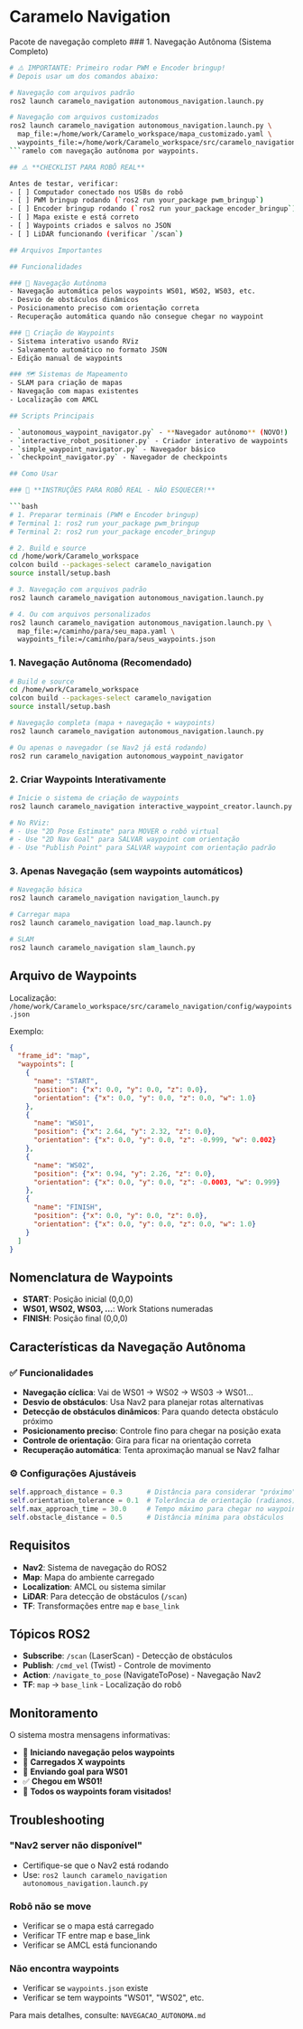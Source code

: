 # Caramelo Navigation

Pacote de navegação completo ### 1. Navegação Autônoma (Sistema Completo)

```bash
# ⚠️ IMPORTANTE: Primeiro rodar PWM e Encoder bringup!
# Depois usar um dos comandos abaixo:

# Navegação com arquivos padrão
ros2 launch caramelo_navigation autonomous_navigation.launch.py

# Navegação com arquivos customizados
ros2 launch caramelo_navigation autonomous_navigation.launch.py \
  map_file:=/home/work/Caramelo_workspace/mapa_customizado.yaml \
  waypoints_file:=/home/work/Caramelo_workspace/src/caramelo_navigation/config/waypoints_customizado.json
```ramelo com navegação autônoma por waypoints.

## ⚠️ **CHECKLIST PARA ROBÔ REAL**

Antes de testar, verificar:
- [ ] Computador conectado nos USBs do robô
- [ ] PWM bringup rodando (`ros2 run your_package pwm_bringup`)
- [ ] Encoder bringup rodando (`ros2 run your_package encoder_bringup`)
- [ ] Mapa existe e está correto
- [ ] Waypoints criados e salvos no JSON
- [ ] LiDAR funcionando (verificar `/scan`)

## Arquivos Importantes

## Funcionalidades

### 🤖 Navegação Autônoma
- Navegação automática pelos waypoints WS01, WS02, WS03, etc.
- Desvio de obstáculos dinâmicos
- Posicionamento preciso com orientação correta
- Recuperação automática quando não consegue chegar no waypoint

### 📍 Criação de Waypoints
- Sistema interativo usando RViz
- Salvamento automático no formato JSON
- Edição manual de waypoints

### 🗺️ Sistemas de Mapeamento
- SLAM para criação de mapas
- Navegação com mapas existentes
- Localização com AMCL

## Scripts Principais

- `autonomous_waypoint_navigator.py` - **Navegador autônomo** (NOVO!)
- `interactive_robot_positioner.py` - Criador interativo de waypoints
- `simple_waypoint_navigator.py` - Navegador básico
- `checkpoint_navigator.py` - Navegador de checkpoints

## Como Usar

### 🤖 **INSTRUÇÕES PARA ROBÔ REAL - NÃO ESQUECER!**

```bash
# 1. Preparar terminais (PWM e Encoder bringup)
# Terminal 1: ros2 run your_package pwm_bringup
# Terminal 2: ros2 run your_package encoder_bringup

# 2. Build e source
cd /home/work/Caramelo_workspace
colcon build --packages-select caramelo_navigation
source install/setup.bash

# 3. Navegação com arquivos padrão
ros2 launch caramelo_navigation autonomous_navigation.launch.py

# 4. Ou com arquivos personalizados
ros2 launch caramelo_navigation autonomous_navigation.launch.py \
  map_file:=/caminho/para/seu_mapa.yaml \
  waypoints_file:=/caminho/para/seus_waypoints.json
```

### 1. Navegação Autônoma (Recomendado)

```bash
# Build e source
cd /home/work/Caramelo_workspace
colcon build --packages-select caramelo_navigation
source install/setup.bash

# Navegação completa (mapa + navegação + waypoints)
ros2 launch caramelo_navigation autonomous_navigation.launch.py

# Ou apenas o navegador (se Nav2 já está rodando)
ros2 run caramelo_navigation autonomous_waypoint_navigator
```

### 2. Criar Waypoints Interativamente

```bash
# Inicie o sistema de criação de waypoints
ros2 launch caramelo_navigation interactive_waypoint_creator.launch.py

# No RViz:
# - Use "2D Pose Estimate" para MOVER o robô virtual
# - Use "2D Nav Goal" para SALVAR waypoint com orientação
# - Use "Publish Point" para SALVAR waypoint com orientação padrão
```

### 3. Apenas Navegação (sem waypoints automáticos)

```bash
# Navegação básica
ros2 launch caramelo_navigation navigation_launch.py

# Carregar mapa
ros2 launch caramelo_navigation load_map.launch.py

# SLAM
ros2 launch caramelo_navigation slam_launch.py
```

## Arquivo de Waypoints

Localização: `/home/work/Caramelo_workspace/src/caramelo_navigation/config/waypoints.json`

Exemplo:
```json
{
  "frame_id": "map",
  "waypoints": [
    {
      "name": "START",
      "position": {"x": 0.0, "y": 0.0, "z": 0.0},
      "orientation": {"x": 0.0, "y": 0.0, "z": 0.0, "w": 1.0}
    },
    {
      "name": "WS01",
      "position": {"x": 2.64, "y": 2.32, "z": 0.0},
      "orientation": {"x": 0.0, "y": 0.0, "z": -0.999, "w": 0.002}
    },
    {
      "name": "WS02",
      "position": {"x": 0.94, "y": 2.26, "z": 0.0},
      "orientation": {"x": 0.0, "y": 0.0, "z": -0.0003, "w": 0.999}
    },
    {
      "name": "FINISH",
      "position": {"x": 0.0, "y": 0.0, "z": 0.0},
      "orientation": {"x": 0.0, "y": 0.0, "z": 0.0, "w": 1.0}
    }
  ]
}
```

## Nomenclatura de Waypoints

- **START**: Posição inicial (0,0,0)
- **WS01, WS02, WS03, ...**: Work Stations numeradas
- **FINISH**: Posição final (0,0,0)

## Características da Navegação Autônoma

### ✅ Funcionalidades
- **Navegação cíclica**: Vai de WS01 → WS02 → WS03 → WS01...
- **Desvio de obstáculos**: Usa Nav2 para planejar rotas alternativas
- **Detecção de obstáculos dinâmicos**: Para quando detecta obstáculo próximo
- **Posicionamento preciso**: Controle fino para chegar na posição exata
- **Controle de orientação**: Gira para ficar na orientação correta
- **Recuperação automática**: Tenta aproximação manual se Nav2 falhar

### ⚙️ Configurações Ajustáveis
```python
self.approach_distance = 0.3      # Distância para considerar "próximo" (metros)
self.orientation_tolerance = 0.1  # Tolerância de orientação (radianos)
self.max_approach_time = 30.0     # Tempo máximo para chegar no waypoint
self.obstacle_distance = 0.5      # Distância mínima para obstáculos
```

## Requisitos

- **Nav2**: Sistema de navegação do ROS2
- **Map**: Mapa do ambiente carregado
- **Localization**: AMCL ou sistema similar
- **LiDAR**: Para detecção de obstáculos (`/scan`)
- **TF**: Transformações entre `map` e `base_link`

## Tópicos ROS2

- **Subscribe**: `/scan` (LaserScan) - Detecção de obstáculos
- **Publish**: `/cmd_vel` (Twist) - Controle de movimento
- **Action**: `/navigate_to_pose` (NavigateToPose) - Navegação Nav2
- **TF**: `map` → `base_link` - Localização do robô

## Monitoramento

O sistema mostra mensagens informativas:
- 🚀 **Iniciando navegação pelos waypoints**
- 📍 **Carregados X waypoints**
- 🎯 **Enviando goal para WS01**
- ✅ **Chegou em WS01!**
- 🏁 **Todos os waypoints foram visitados!**

## Troubleshooting

### "Nav2 server não disponível"
- Certifique-se que o Nav2 está rodando
- Use: `ros2 launch caramelo_navigation autonomous_navigation.launch.py`

### Robô não se move
- Verificar se o mapa está carregado
- Verificar TF entre map e base_link
- Verificar se AMCL está funcionando

### Não encontra waypoints
- Verificar se `waypoints.json` existe
- Verificar se tem waypoints "WS01", "WS02", etc.

Para mais detalhes, consulte: `NAVEGACAO_AUTONOMA.md`
